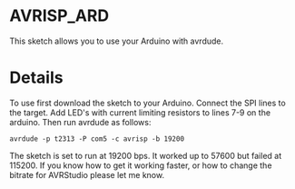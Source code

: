 # AVRISP\_ARD #

This sketch allows you to use your Arduino with avrdude.


# Details #

To use first download the sketch to your Arduino. Connect the SPI lines to the target. Add LED's with current limiting resistors to lines 7-9 on the arduino. Then run avrdude as follows:

`avrdude -p t2313 -P com5 -c avrisp -b 19200`

The sketch is set to run at 19200 bps. It worked up to 57600 but failed at 115200. If you know how to get it working faster, or how to change the bitrate for AVRStudio please let me know.